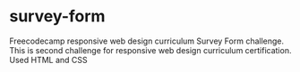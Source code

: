 # survey-form
Freecodecamp responsive web design curriculum Survey Form challenge.
This is second challenge for responsive web design curriculum certification. Used HTML and CSS
